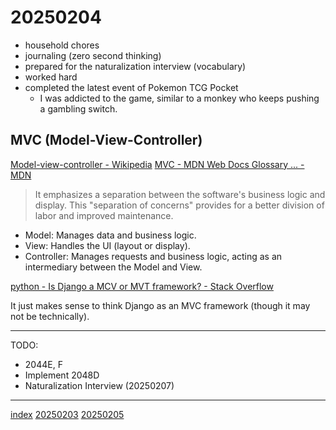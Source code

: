 <head><meta name="viewport" content="width=device-width, initial-scale=1.0, user-scalable=yes" /><meta charset="UTF-8"></head>

# 20250204

- household chores
- journaling (zero second thinking)
- prepared for the naturalization interview (vocabulary)
- worked hard
- completed the latest event of Pokemon TCG Pocket
	- I was addicted to the game, similar to a monkey who keeps pushing a gambling switch.

## MVC (Model-View-Controller)

[Model-view-controller - Wikipedia](https://en.wikipedia.org/wiki/Model%E2%80%93view%E2%80%93controller)
[MVC - MDN Web Docs Glossary ... - MDN](https://developer.mozilla.org/en-US/docs/Glossary/MVC)

> It emphasizes a separation between the software's business logic and display. This "separation of concerns" provides for a better division of labor and improved maintenance.

- Model: Manages data and business logic.
- View: Handles the UI (layout or display).
- Controller: Manages requests and business logic, acting as an intermediary between the Model and View.

[python - Is Django a MCV or MVT framework? - Stack Overflow](https://stackoverflow.com/a/64794909/16193058)

It just makes sense to think Django as an MVC framework (though it may not be technically).

---

TODO:

- 2044E, F
- Implement 2048D
- Naturalization Interview (20250207)

---

[index](../../index.html)
[20250203](20250203.html)
[20250205](20250205.html)
